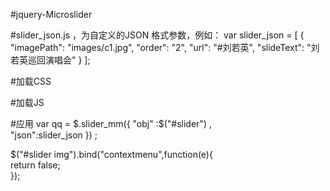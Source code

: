 #jquery-Microslider

#slider_json.js ，为自定义的JSON 格式参数，例如：
var slider_json = [
	{
		"imagePath": "images/c1.jpg",
		"order": "2",
		"url": "#刘若英",
		"slideText": "刘若英巡回演唱会"
	}
];

#加载CSS
	<link rel="stylesheet" href="css/font-awesome.css">
	<link rel="stylesheet" href="css/slider.css">
	<link rel="stylesheet" href="css/demo.css">
	
#加载JS
<script type="text/javascript" src="jquery-3.1.0.min.js"></script>
<script type="text/javascript" src="slider_c.js"></script>
<script type="text/javascript" src="slider_json.js"></script>

#应用
var qq = $.slider_mm({
	"obj" :$("#slider") ,  
	"json":slider_json 
}) ;

$("#slider img").bind("contextmenu",function(e){   
	return false;   
});
